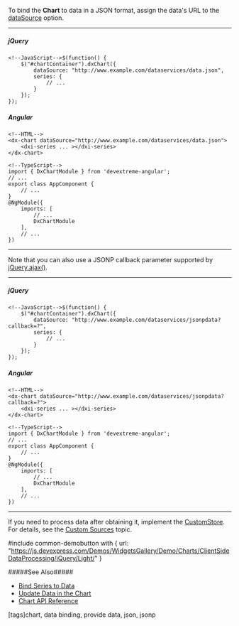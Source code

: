 To bind the **Chart** to data in a JSON format, assign the data's URL to the [dataSource](/api-reference/20%20Data%20Visualization%20Widgets/BaseChart/1%20Configuration/dataSource.md '/Documentation/ApiReference/Data_Visualization_Widgets/dxChart/Configuration/#dataSource') option.  

---
##### jQuery

    <!--JavaScript-->$(function() {
        $("#chartContainer").dxChart({
            dataSource: "http://www.example.com/dataservices/data.json",
            series: {
                // ...
            }
        });
    });

##### Angular

    <!--HTML-->
    <dx-chart dataSource="http://www.example.com/dataservices/data.json">
        <dxi-series ... ></dxi-series>
    </dx-chart>

    <!--TypeScript-->
    import { DxChartModule } from 'devextreme-angular';
    // ...
    export class AppComponent {
        // ...
    }
	@NgModule({
        imports: [
            // ...
            DxChartModule
        ],
        // ...
    })

---

Note that you can also use a JSONP callback parameter supported by [jQuery.ajax()](https://api.jquery.com/jQuery.ajax).

---
##### jQuery

    <!--JavaScript-->$(function() {
        $("#chartContainer").dxChart({
            dataSource: "http://www.example.com/dataservices/jsonpdata?callback=?",
            series: {
                // ...
            }
        });
    });

##### Angular

    <!--HTML-->
    <dx-chart dataSource="http://www.example.com/dataservices/jsonpdata?callback=?">
        <dxi-series ... ></dxi-series>
    </dx-chart>

    <!--TypeScript-->
    import { DxChartModule } from 'devextreme-angular';
    // ...
    export class AppComponent {
        // ...
    }
	@NgModule({
        imports: [
            // ...
            DxChartModule
        ],
        // ...
    })

---

If you need to process data after obtaining it, implement the [CustomStore](/api-reference/30%20Data%20Layer/CustomStore '/Documentation/ApiReference/Data_Layer/CustomStore/'). For details, see the [Custom Sources](/concepts/05%20Widgets/Chart/03%20Data%20Binding/20%20Custom%20Sources.md '/Documentation/Guide/Widgets/Chart/Data_Binding/Custom_Sources/') topic.

#include common-demobutton with {
    url: "https://js.devexpress.com/Demos/WidgetsGallery/Demo/Charts/ClientSideDataProcessing/jQuery/Light/"
}

#####See Also#####
- [Bind Series to Data](/concepts/05%20Widgets/Chart/03%20Data%20Binding/23%20Bind%20Series%20to%20Data '/Documentation/Guide/Widgets/Chart/Data_Binding/Bind_Series_to_Data/')
- [Update Data in the Chart](/concepts/05%20Widgets/Chart/03%20Data%20Binding/26%20Update%20Data '/Documentation/Guide/Widgets/Chart/Data_Binding/Update_Data/')
- [Chart API Reference](/api-reference/20%20Data%20Visualization%20Widgets/dxChart '/Documentation/ApiReference/Data_Visualization_Widgets/dxChart/')

[tags]chart, data binding, provide data, json, jsonp

